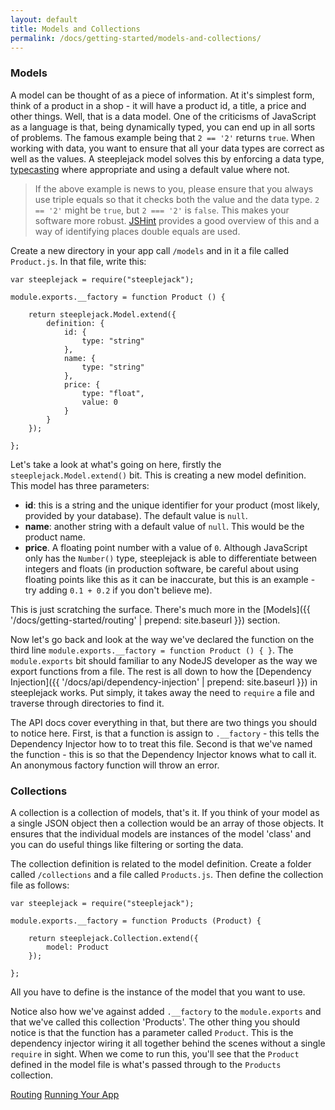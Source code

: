 ```yaml
---
layout: default
title: Models and Collections
permalink: /docs/getting-started/models-and-collections/
---
```


### Models

A model can be thought of as a piece of information.  At it's simplest form, think of a product in a shop - it will
have a product id, a title, a price and other things.  Well, that is a data model.  One of the criticisms of JavaScript
as a language is that, being dynamically typed, you can end up in all sorts of problems.  The famous example being that
`2 == '2'` returns `true`.  When working with data, you want to ensure that all your data types are correct as well as
the values.  A steeplejack model solves this by enforcing a data type, [typecasting](http://en.wikipedia.org/wiki/Type_conversion)
where appropriate and using a default value where not.

> If the above example is news to you, please ensure that you always use triple equals so that it checks both the value
> and the data type.  `2 == '2'` might be `true`, but `2 === '2'` is `false`.  This makes your software more robust.
> [JSHint](http://jshint.com/docs/options/#eqeqeq) provides a good overview of this and a way of identifying places
> double equals are used.

Create a new directory in your app call `/models` and in it a file called `Product.js`.  In that file, write this:

    var steeplejack = require("steeplejack");

    module.exports.__factory = function Product () {

        return steeplejack.Model.extend({
            definition: {
                id: {
                    type: "string"
                },
                name: {
                    type: "string"
                },
                price: {
                    type: "float",
                    value: 0
                }
            }
        });

    };

Let's take a look at what's going on here, firstly the `steeplejack.Model.extend()` bit.  This is creating a new model
definition. This model has three parameters:

 - **id**: this is a string and the unique identifier for your product (most likely, provided by your database).  The
   default value is `null`.
 - **name**: another string with a default value of `null`. This would be the product name.
 - **price**. A floating point number with a value of `0`. Although JavaScript only has the `Number()` type, steeplejack
   is able to differentiate between integers and floats (in production software, be careful about using floating points
   like this as it can be inaccurate, but this is an example - try adding `0.1 + 0.2` if you don't believe me).

This is just scratching the surface. There's much more in the [Models]({{ '/docs/getting-started/routing' | prepend: site.baseurl }})
section.

Now let's go back and look at the way we've declared the function on the third line
`module.exports.__factory = function Product () { }`.  The `module.exports` bit should familiar to any NodeJS developer
as the way we export functions from a file.  The rest is all down to how the
[Dependency Injection]({{ '/docs/api/dependency-injection' | prepend: site.baseurl }}) in steeplejack works.  Put
simply, it takes away the need to `require` a file and traverse through directories to find it.

The API docs cover everything in that, but there are two things you should to notice here.  First, is that a function
is assign to `.__factory` - this tells the Dependency Injector how to to treat this file.  Second is that we've named
the function - this is so that the Dependency Injector knows what to call it.  An anonymous factory function will throw
an error.

### Collections

A collection is a collection of models, that's it.  If you think of your model as a single JSON object then a collection
would be an array of those objects.  It ensures that the individual models are instances of the model 'class' and you
can do useful things like filtering or sorting the data.

The collection definition is related to the model definition.  Create a folder called `/collections` and a file called
`Products.js`.  Then define the collection file as follows:

    var steeplejack = require("steeplejack");

    module.exports.__factory = function Products (Product) {

        return steeplejack.Collection.extend({
            model: Product
        });

    };

All you have to define is the instance of the model that you want to use.

Notice also how we've against added `.__factory` to the `module.exports` and that we've called this collection
'Products'.  The other thing you should notice is that the function has a parameter called `Product`.  This is the
dependency injector wiring it all together behind the scenes without a single `require` in sight.  When we come to run
this, you'll see that the `Product` defined in the model file is what's passed through to the `Products` collection.

<a href="{{ '/docs/getting-started/routing' | prepend: site.baseurl }}" class="prev_button">Routing</a>
<a href="{{ '/docs/getting-started/running-your-app' | prepend: site.baseurl }}" class="next_button">Running Your App</a>
